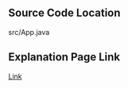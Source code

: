 ## Source Code Location

src/App.java

## Explanation Page Link

[Link](https://lunareclipse000.wordpress.com/2024/01/16/3015/)